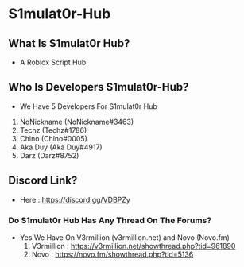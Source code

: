 # S1mulat0r-Hub
## What Is S1mulat0r Hub?
* A Roblox Script Hub
## Who Is Developers S1mulat0r-Hub?
 * We Have 5 Developers For S1mulat0r Hub
  1. NoNickname (NoNickname#3463)
  1. Techz (Techz#1786)
  1. Chino (Chino#0005)
  1. Aka Duy (Aka Duy#4917)
  1. Darz (Darz#8752)
## Discord Link?
 * Here : https://discord.gg/VDBPZy
### Do S1mulat0r Hub Has Any Thread On The Forums?
 * Yes We Have On V3rmillion (v3rmillion.net) and Novo (Novo.fm)
   1. V3rmillion : https://v3rmillion.net/showthread.php?tid=961890
   2. Novo : https://novo.fm/showthread.php?tid=5136
   


